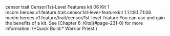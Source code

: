 <ability>
  <metadata>
    <class>censor</class>
    <feature_type>trait</feature_type>
    <file_dpath>Censor/1st-Level Features</file_dpath>
    <item_id>kit</item_id>
    <item_index>06</item_index>
    <item_name>Kit</item_name>
    <level>1</level>
    <scc>mcdm.heroes.v1:feature.trait.censor.1st-level-feature:kit</scc>
    <scdc>1.1.1:9.1.7.1:06</scdc>
    <source>mcdm.heroes.v1</source>
    <type>feature/trait/censor/1st-level-feature</type>
  </metadata>
  <effects>
    <effect type="mundane">You can use and gain the benefits of a kit. See [Chapter 6: Kits](#page-231-0) for more information. (*Quick Build:* Warrior Priest.)</effect>
  </effects>
</ability>
